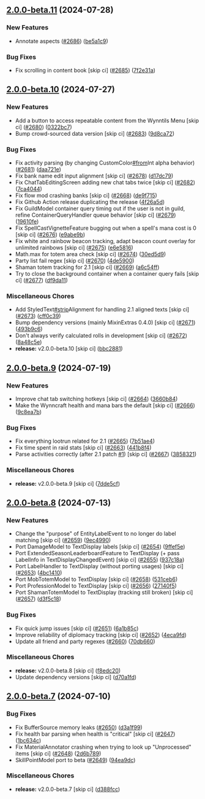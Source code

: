 ## [2.0.0-beta.11](https://github.com/Wynntils/Artemis/compare/v2.0.0-beta.10...v2.0.0-beta.11) (2024-07-28)


### New Features

* Annotate aspects ([#2686](https://github.com/Wynntils/Artemis/issues/2686)) ([be5a1c9](https://github.com/Wynntils/Artemis/commit/be5a1c92b7049e985e90e95e56dd0b9ef3592fb9))


### Bug Fixes

* Fix scrolling in content book [skip ci] ([#2685](https://github.com/Wynntils/Artemis/issues/2685)) ([7f2e31a](https://github.com/Wynntils/Artemis/commit/7f2e31a4ccdf79b7c608d578645837f8c55709f9))

## [2.0.0-beta.10](https://github.com/Wynntils/Artemis/compare/v2.0.0-beta.9...v2.0.0-beta.10) (2024-07-27)


### New Features

* Add a button to access repeatable content from the Wynntils Menu [skip ci] ([#2680](https://github.com/Wynntils/Artemis/issues/2680)) ([0322bc7](https://github.com/Wynntils/Artemis/commit/0322bc78529db213353a8197abcefb98ef4a2ba2))
* Bump crowd-sourced data version [skip ci] ([#2683](https://github.com/Wynntils/Artemis/issues/2683)) ([9d8ca72](https://github.com/Wynntils/Artemis/commit/9d8ca72ce8ded084456fff982856d8120388e4c5))


### Bug Fixes

* Fix activity parsing (by changing CustomColor[#from](https://github.com/Wynntils/Artemis/issues/from)Int alpha behavior) ([#2681](https://github.com/Wynntils/Artemis/issues/2681)) ([daa721e](https://github.com/Wynntils/Artemis/commit/daa721e8d12fadd7081eb05f1e81805f062a7f94))
* Fix bank name edit input alignment [skip ci] ([#2678](https://github.com/Wynntils/Artemis/issues/2678)) ([d17dc79](https://github.com/Wynntils/Artemis/commit/d17dc79212ae5b82835ddf7295fcf44cb0321e79))
* Fix ChatTabEditingScreen adding new chat tabs twice [skip ci] ([#2682](https://github.com/Wynntils/Artemis/issues/2682)) ([7ca4044](https://github.com/Wynntils/Artemis/commit/7ca4044591b1c188d07daa78e33133c57d18c2f3))
* Fix flow mod crashing banks [skip ci] ([#2668](https://github.com/Wynntils/Artemis/issues/2668)) ([de9f715](https://github.com/Wynntils/Artemis/commit/de9f715e9b53315131a073537420294861878557))
* Fix Github Action release duplicating the release ([4f26a5d](https://github.com/Wynntils/Artemis/commit/4f26a5df75b64e6b9e97a93ff0baa2add757c303))
* Fix GuildModel container query timing out if the user is not in guild, refine ContainerQueryHandler queue behavior [skip ci] ([#2679](https://github.com/Wynntils/Artemis/issues/2679)) ([19610fe](https://github.com/Wynntils/Artemis/commit/19610fe0c308b732ce766d9065ae7dc78276fe10))
* Fix SpellCastVignetteFeature bugging out when a spell's mana cost is 0 [skip ci] ([#2676](https://github.com/Wynntils/Artemis/issues/2676)) ([e9abe9b](https://github.com/Wynntils/Artemis/commit/e9abe9b118a2fd3a7c5ceb903bf8b971edaca3ac))
* Fix white and rainbow beacon tracking, adapt beacon count overlay for unlimited rainbows [skip ci] ([#2675](https://github.com/Wynntils/Artemis/issues/2675)) ([e6e5816](https://github.com/Wynntils/Artemis/commit/e6e581604ea40ac81d45d71e0a2f04c67207ee7a))
* Math.max for totem area check [skip ci] ([#2674](https://github.com/Wynntils/Artemis/issues/2674)) ([30ed5d9](https://github.com/Wynntils/Artemis/commit/30ed5d997b0b6081e79ae3112fae96106b90453c))
* Party list fail regex [skip ci] ([#2670](https://github.com/Wynntils/Artemis/issues/2670)) ([4de5900](https://github.com/Wynntils/Artemis/commit/4de5900baf935f0e98cd9b0788782007edf14c0d))
* Shaman totem tracking for 2.1 [skip ci] ([#2669](https://github.com/Wynntils/Artemis/issues/2669)) ([a6c54ff](https://github.com/Wynntils/Artemis/commit/a6c54ff429891878ae3e1837e0a63a69f0bcd839))
* Try to close the background container when a container query fails [skip ci] ([#2677](https://github.com/Wynntils/Artemis/issues/2677)) ([df9da11](https://github.com/Wynntils/Artemis/commit/df9da11b155af96d593f2e8a8e05140ca318260a))


### Miscellaneous Chores

* Add StyledText[#strip](https://github.com/Wynntils/Artemis/issues/strip)Alignment for handling 2.1 aligned texts [skip ci] ([#2673](https://github.com/Wynntils/Artemis/issues/2673)) ([cff0c39](https://github.com/Wynntils/Artemis/commit/cff0c397d95ddd80ac5bd663f6cb65bed6840603))
* Bump dependency versions (mainly MixinExtras 0.4.0) [skip ci] ([#2671](https://github.com/Wynntils/Artemis/issues/2671)) ([493b9c6](https://github.com/Wynntils/Artemis/commit/493b9c6ecb600a62f42c8feb7eddfb9d234f2c5c))
* Don't always verify calculated rolls in development [skip ci] ([#2672](https://github.com/Wynntils/Artemis/issues/2672)) ([8a48c5e](https://github.com/Wynntils/Artemis/commit/8a48c5e3cd05aa50f8d9804a74c0f0c3e9df94c5))
* **release:** v2.0.0-beta.10 [skip ci] ([bbc2881](https://github.com/Wynntils/Artemis/commit/bbc2881e5227eb3875bafe5f9f6d7c6b3b27de2b))

## [2.0.0-beta.9](https://github.com/Wynntils/Artemis/compare/v2.0.0-beta.8...v2.0.0-beta.9) (2024-07-19)


### New Features

* Improve chat tab switching hotkeys [skip ci] ([#2664](https://github.com/Wynntils/Artemis/issues/2664)) ([3660b84](https://github.com/Wynntils/Artemis/commit/3660b8444576e41b7eedd1dc85a56942eb596b1c))
* Make the Wynncraft health and mana bars the default [skip ci] ([#2666](https://github.com/Wynntils/Artemis/issues/2666)) ([9c8ea7b](https://github.com/Wynntils/Artemis/commit/9c8ea7bada2e7653a91de5e52035ce9be580994c))


### Bug Fixes

* Fix everything lootrun related for 2.1 ([#2665](https://github.com/Wynntils/Artemis/issues/2665)) ([7b51ae4](https://github.com/Wynntils/Artemis/commit/7b51ae47f3cf1e3bde421371870ff3f9abad3fd3))
* Fix time spent in raid stats [skip ci] ([#2663](https://github.com/Wynntils/Artemis/issues/2663)) ([441b8f4](https://github.com/Wynntils/Artemis/commit/441b8f463ab5d191afd753726a2a89eebbd41cec))
* Parse activities correctly (after 2.1 patch [#1](https://github.com/Wynntils/Artemis/issues/1)) [skip ci] ([#2667](https://github.com/Wynntils/Artemis/issues/2667)) ([3858321](https://github.com/Wynntils/Artemis/commit/3858321a830ae566e9aa44811640ba20926ac104))


### Miscellaneous Chores

* **release:** v2.0.0-beta.9 [skip ci] ([7dde5cf](https://github.com/Wynntils/Artemis/commit/7dde5cfd2821f19d016d277486bbe68962279f55))

## [2.0.0-beta.8](https://github.com/Wynntils/Artemis/compare/v2.0.0-beta.7...v2.0.0-beta.8) (2024-07-13)


### New Features

* Change the "purpose" of EntityLabelEvent to no longer do label matching [skip ci] ([#2659](https://github.com/Wynntils/Artemis/issues/2659)) ([9ec4990](https://github.com/Wynntils/Artemis/commit/9ec499028cfbdea6868d62f1fa9e35f18504873a))
* Port DamageModel to TextDisplay labels [skip ci] ([#2654](https://github.com/Wynntils/Artemis/issues/2654)) ([9ffef5e](https://github.com/Wynntils/Artemis/commit/9ffef5eeaf7a0c22a022ef3570d25849162ee37d))
* Port ExtendedSeasonLeaderboardFeature to TextDisplay (+ pass LabelInfo in TextDisplayChangedEvent) [skip ci] ([#2655](https://github.com/Wynntils/Artemis/issues/2655)) ([937c18a](https://github.com/Wynntils/Artemis/commit/937c18a2ced5a5981950ca46a8b316ca70c98e4a))
* Port LabelHandler to TextDisplay (without porting usages) [skip ci] ([#2653](https://github.com/Wynntils/Artemis/issues/2653)) ([4bc1410](https://github.com/Wynntils/Artemis/commit/4bc14106e9a52303803df903f300bcb5d889a9c3))
* Port MobTotemModel to TextDisplay [skip ci] ([#2658](https://github.com/Wynntils/Artemis/issues/2658)) ([531ceb6](https://github.com/Wynntils/Artemis/commit/531ceb68e7b48f964cf7701023b8fa710104eabb))
* Port ProfessionModel to TextDisplay [skip ci] ([#2656](https://github.com/Wynntils/Artemis/issues/2656)) ([27140f5](https://github.com/Wynntils/Artemis/commit/27140f507f15ea5b980274ab863b29ef980c409c))
* Port ShamanTotemModel to TextDisplay (tracking still broken) [skip ci] ([#2657](https://github.com/Wynntils/Artemis/issues/2657)) ([d3f5c18](https://github.com/Wynntils/Artemis/commit/d3f5c18af5ecf297cf5bac75414f1b56dcce2bd7))


### Bug Fixes

* Fix quick jump issues [skip ci] ([#2651](https://github.com/Wynntils/Artemis/issues/2651)) ([6a1b85c](https://github.com/Wynntils/Artemis/commit/6a1b85cc7f049eb6e0461eeeef6b3a5084ae32a6))
* Improve reliability of diplomacy tracking [skip ci] ([#2652](https://github.com/Wynntils/Artemis/issues/2652)) ([4eca9fd](https://github.com/Wynntils/Artemis/commit/4eca9fd3bb9e08406d3e50157b1be0b95f45dbcb))
* Update all friend and party regexes ([#2660](https://github.com/Wynntils/Artemis/issues/2660)) ([70db660](https://github.com/Wynntils/Artemis/commit/70db660c09b16c70795d6fe5b1cc17d4a9a101b9))


### Miscellaneous Chores

* **release:** v2.0.0-beta.8 [skip ci] ([f8edc20](https://github.com/Wynntils/Artemis/commit/f8edc2013116be658b6c7ca3a0e234b194614f8a))
* Update dependency versions [skip ci] ([d70a1fd](https://github.com/Wynntils/Artemis/commit/d70a1fd78ae53b12984e328fad6fb96ba89dccaf))

## [2.0.0-beta.7](https://github.com/Wynntils/Artemis/compare/v2.0.0-beta.6...v2.0.0-beta.7) (2024-07-10)


### Bug Fixes

* Fix BufferSource memory leaks ([#2650](https://github.com/Wynntils/Artemis/issues/2650)) ([d3a1f99](https://github.com/Wynntils/Artemis/commit/d3a1f998184c4ca5fc40ebf01a7c78c1e96e1674))
* Fix health bar parsing when health is "critical" [skip ci] ([#2647](https://github.com/Wynntils/Artemis/issues/2647)) ([1bc634c](https://github.com/Wynntils/Artemis/commit/1bc634cff085bae2ac7efdc0b33fd914de3c551b))
* Fix MaterialAnnotator crashing when trying to look up "Unprocessed" items [skip ci] ([#2648](https://github.com/Wynntils/Artemis/issues/2648)) ([2d6b789](https://github.com/Wynntils/Artemis/commit/2d6b789214e7121db8ff04a404a9b8a7b334f822))
* SkillPointModel port to beta ([#2649](https://github.com/Wynntils/Artemis/issues/2649)) ([94ea9dc](https://github.com/Wynntils/Artemis/commit/94ea9dc061576ffadaa415d8e1a9b3ef1a8bfc40))


### Miscellaneous Chores

* **release:** v2.0.0-beta.7 [skip ci] ([d388fcc](https://github.com/Wynntils/Artemis/commit/d388fccffd035d41a31197c570459b4ec67b7d1c))

